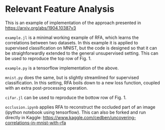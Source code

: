 # Relevant Feature Analysis

This is an example of implementation of the approach presented in https://arxiv.org/abs/1904.10387v3

`example.jl` is a minimal working example of RFA, which learns the correlations between two datasets. In this example it is applied to supervised classification on MNIST, but the code is designed so that it can be straighforwardly extended to the general unsupervised setting. This can be used to reproduce the top row of Fig. 1.

`example.py` is a tensorflow implementation of the above.

`mnist.py` does the same, but is slightly streamlined for supervised classification. In this setting, RFA boils down to a new loss function, coupled with an extra post-processing operation.

`cifar.jl` can be used to reproduce the bottow row of Fig. 1.

`occlusion.ipynb` applies RFA to reconstruct the occluded part of an image (ipython notebook using tensorflow). This can also be forked and run directly in Kaggle: https://www.kaggle.com/cedben/uncovering-correlations-in-mnist-with-rfa
